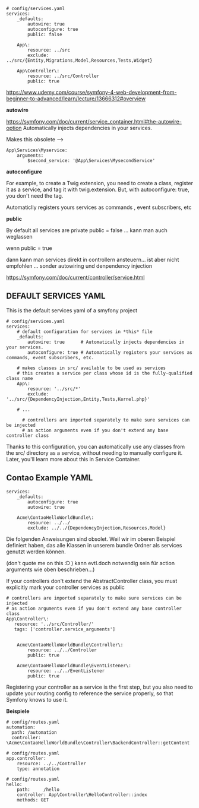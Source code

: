     # config/services.yaml
    services:
        _defaults:
            autowire: true
            autoconfigure: true
            public: false
    
        App\:
            resource: ../src
            exclude: ../src/{Entity,Migrations,Model,Resources,Tests,Widget}
        
        App\Controller\:
            resource: ../src/Controller
            public: true



https://www.udemy.com/course/symfony-4-web-development-from-beginner-to-advanced/learn/lecture/13666312#overview

**autowire**

https://symfony.com/doc/current/service_container.html#the-autowire-option
Automatically injects dependencies in your services.

Makes this obsolete -->

    App\Services\Myservice:
        arguments:
            $second_service: '@App\Services\MysecondService'

**autoconfigure**

For example, to create a Twig extension, you need to create a class, register it as a service, and tag it with twig.extension.
But, with autoconfigure: true, you don't need the tag. 

Automaticlly registers yours services as commands , event subscribers, etc


**public**

By default all services are private 
public = false ... kann man auch weglassen

wenn public = true

dann kann man services direkt in controllern ansteuern...
ist aber nicht empfohlen ... sonder autowiring und denpendency injection


https://symfony.com/doc/current/controller/service.html


## DEFAULT SERVICES YAML

This is the default services yaml of a smyfony project

    # config/services.yaml
    services:
        # default configuration for services in *this* file
        _defaults:
            autowire: true      # Automatically injects dependencies in your services.
            autoconfigure: true # Automatically registers your services as commands, event subscribers, etc.
    
        # makes classes in src/ available to be used as services
        # this creates a service per class whose id is the fully-qualified class name
        App\:
            resource: '../src/*'
            exclude: '../src/{DependencyInjection,Entity,Tests,Kernel.php}'
    
        # ...

          # controllers are imported separately to make sure services can be injected
          # as action arguments even if you don't extend any base controller class


Thanks to this configuration, you can automatically use any classes from the src/ directory as a service, without needing to manually configure it. Later, you'll learn more about this in Service Container.


## Contao Example YAML

    services:
        _defaults:
            autoconfigure: true
            autowire: true
    
        Acme\ContaoHelloWorldBundle\:
            resource: ../../
            exclude: ../../{DependencyInjection,Resources,Model}
    
Die folgenden Anweisungen sind obsolet.
Weil wir im oberen Beispiel definiert haben, das alle 
Klassen in unserem bundle Ordner als services genutzt werden können.

(don't quote me on this :D )  kann evtl.doch notwendig sein
für action arguments wie oben beschrieben...)

If your controllers don't extend the AbstractController class, you must explicitly mark your controller services as public
   
    # controllers are imported separately to make sure services can be injected
    # as action arguments even if you don't extend any base controller class
    App\Controller\:
       resource: '../src/Controller/'
       tags: ['controller.service_arguments']


        Acme\ContaoHelloWorldBundle\Controller\:
            resource: ../../Controller
            public: true
    
        Acme\ContaoHelloWorldBundle\EventListener\:
            resource: ../../EventListener
            public: true


Registering your controller as a service is the first step, but you also need to update your routing config to reference the service properly, so that Symfony knows to use it.

**Beispiele** 
    
    # config/routes.yaml
    automation:
      path: /automation
      controller: \Acme\ContaoHelloWorldBundle\Controller\BackendController::getContent
    
    # config/routes.yaml
    app.controller:
        resource: ../../Controller
        type: annotation

    # config/routes.yaml
    hello:
        path:     /hello
        controller: App\Controller\HelloController::index
        methods: GET